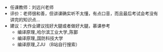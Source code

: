* 任课教师：刘远兴老师
* 评价：老师很和善，但讲课确实听不太懂，有点口音，而且最后考试会考没有讲完的知识点...
* 建议：大作业建议找好大腿或者做好大腿，慕课参考
  * 编译原理_哈尔滨工业大学_陈鄞
  * 编译原理_国防科技大学
  * 编译原理_ZJU （B站自行搜索）